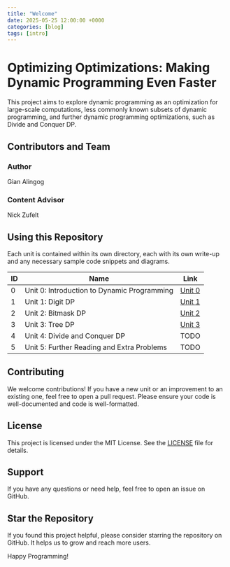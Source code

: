 ```yaml
---
title: "Welcome"
date: 2025-05-25 12:00:00 +0000
categories: [blog]
tags: [intro]
---
```


# Optimizing Optimizations: Making Dynamic Programming Even Faster
This project aims to explore dynamic programming as an optimization for large-scale computations, less commonly known subsets of dynamic programming, and further dynamic programming optimizations, such as Divide and Conquer DP.

## Contributors and Team
### Author
Gian Alingog

### Content Advisor
Nick Zufelt

## Using this Repository
Each unit is contained within its own directory, each with its own write-up and any necessary sample code snippets and diagrams.

| ID | Name                                        | Link                       |
|----|---------------------------------------------|----------------------------|
| 0  | Unit 0: Introduction to Dynamic Programming | [Unit 0](./unit0/unit0.md) |
| 1  | Unit 1: Digit DP                            | [Unit 1](./unit1/unit1.md) |
| 2  | Unit 2: Bitmask DP                          | [Unit 2](./unit2/unit2.md) |
| 3  | Unit 3: Tree DP                             | [Unit 3](./unit3/unit3.md) |
| 4  | Unit 4: Divide and Conquer DP               | TODO                       |
| 5  | Unit 5: Further Reading and Extra Problems  | TODO                       |

## Contributing
We welcome contributions! If you have a new unit or an improvement to an existing one, feel free to open a pull request. Please ensure your code is well-documented and code is well-formatted.

## License
This project is licensed under the MIT License. See the [LICENSE](LICENSE) file for details.

## Support
If you have any questions or need help, feel free to open an issue on GitHub.

## Star the Repository
If you found this project helpful, please consider starring the repository on GitHub. It helps us to grow and reach more users.

Happy Programming!